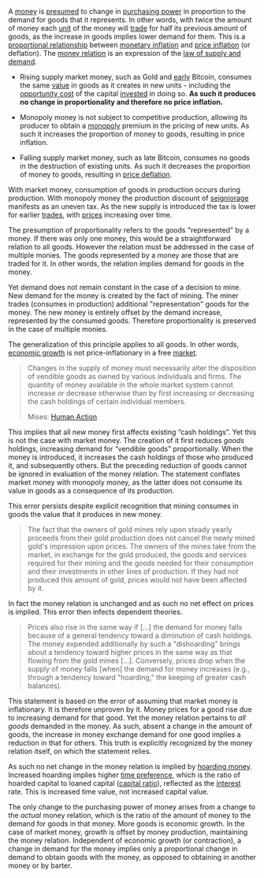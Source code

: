 A [money](Money-Taxonomy) is [presumed](https://mises.org/library/man-economy-and-state-power-and-market/html/p/1107) to change in [purchasing power](https://en.wikipedia.org/wiki/Purchasing_power) in proportion to the demand for goods that it represents. In other words, with twice the amount of money each [unit](Glossary#unit) of the money will [trade](Glossary#trade) for half its previous amount of goods, as the increase in goods implies lower demand for them. This is a [proportional relationship](https://en.wikipedia.org/wiki/Proportionality_(mathematics)) between [monetary inflation](https://en.wikipedia.org/wiki/Monetary_inflation) and [price inflation](https://en.wikipedia.org/wiki/Inflation) (or deflation). The [money relation](https://mises.org/library/human-action-0/html/pp/778) is an expression of the [law of supply and demand](https://en.m.wikipedia.org/wiki/Supply_and_demand).

* Rising supply market money, such as Gold and [early](Glossary#subsidy) Bitcoin, consumes the same [value](Glossary#value) in goods as it creates in new units - including the [opportunity cost](https://en.wikipedia.org/wiki/Opportunity_cost) of the capital [invested](Glossary#lend) in doing so. **As such it produces no change in proportionality and therefore no price inflation.**

* Monopoly money is not subject to competitive production, allowing its producer to obtain a [monopoly](https://mises.org/library/man-economy-and-state-power-and-market/html/pp/1054) premium in the pricing of new units. As such it increases the proportion of money to goods, resulting in price inflation.

* Falling supply market money, such as late Bitcoin, consumes no goods in the destruction of existing units. As such it decreases the proportion of money to goods, resulting in [price deflation](https://en.wikipedia.org/wiki/Deflation).

With market money, consumption of goods in production occurs during production. With monopoly money the production discount of [seigniorage](https://en.wikipedia.org/wiki/Seigniorage) manifests as an uneven tax. As the new supply is introduced the tax is lower for earlier [trades](Glossary#trade), with [prices](Glossary#price) increasing over time.

The presumption of proportionality refers to the goods "represented" by a money. If there was only one money, this would be a straightforward relation to all goods. However the relation must be addressed in the case of multiple monies. The goods represented by a money are those that are traded for it. In other words, the relation implies demand for goods in the money.

Yet demand does not remain constant in the case of a decision to mine. New demand for the money is created by the fact of mining. The miner trades (consumes in production) additional "representation" goods for the money. The new money is entirely offset by the demand increase, represented by the consumed goods. Therefore proportionality is preserved in the case of multiple monies.

The generalization of this principle applies to all goods. In other words, [economic growth](Depreciation-Principle) is not price-inflationary in a free [market](Glossary#market).

> Changes in the supply of money must necessarily alter the disposition of vendible goods as owned by various individuals and firms. The quantity of money available in the whole market system cannot increase or decrease otherwise than by first increasing or decreasing the cash holdings of certain individual members.
>
> Mises: [Human Action](https://mises.org/library/human-action-0/html/pp/778)

This implies that all new money first affects existing “cash holdings”. Yet this is not the case with market money. The creation of it first reduces *goods* holdings, increasing demand for “vendible goods” proportionally. When the money is introduced, it increases the cash holdings of those who produced it, and subsequently others. But the preceding reduction of goods cannot be ignored in evaluation of the money relation. The statement conflates market money with monopoly money, as the latter does not consume its value in goods as a consequence of its production.

This error persists despite explicit recognition that mining consumes in goods the value that it produces in new money.

> The fact that the owners of gold mines rely upon steady yearly proceeds from their gold production does not cancel the newly mined gold's impression upon prices. The owners of the mines take from the market, in exchange for the gold produced, the goods and services required for their mining and the goods needed for their consumption and their investments in other lines of production. If they had not produced this amount of gold, prices would not have been affected by it.

In fact the money relation is unchanged and as such no net effect on prices is implied. This error then infects dependent theories.

> Prices also rise in the same way if [...] the demand for money falls because of a general tendency toward a diminution of cash holdings. The money expended additionally by such a "dishoarding" brings about a tendency toward higher prices in the same way as that flowing from the gold mines [...]. Conversely, prices drop when the supply of money falls [when] the demand for money increases (e.g., through a tendency toward "hoarding," the keeping of greater cash balances).

This statement is based on the error of assuming that market money is inflationary. It is therefore unproven by it. Money prices for a good rise due to increasing demand for that good. Yet the money relation pertains to *all goods* demanded in the money. As such, absent a change in the amount of goods, the increase in money exchange demand for one good implies a reduction in that for others. This truth is explicitly recognized by the money relation itself, on which the statement relies.

As such no net change in the money relation is implied by [hoarding money](Hoarding-Fallacy). Increased hoarding implies higher [time preference](Time-Preference), which is the ratio of hoarded capital to loaned capital ([capital ratio](Savings-Relation)), reflected as the [interest](Glossary#interest) rate. This is increased time value, not increased capital value.

The only change to the purchasing power of money arises from a change to the *actual* money relation, which is the ratio of the amount of money to the demand for goods in that money. More goods is economic growth. In the case of market money, growth is offset by money production, maintaining the money relation. Independent of economic growth (or contraction), a change in demand for the money implies only a proportional change in demand to obtain goods with the money, as opposed to obtaining in another money or by barter.